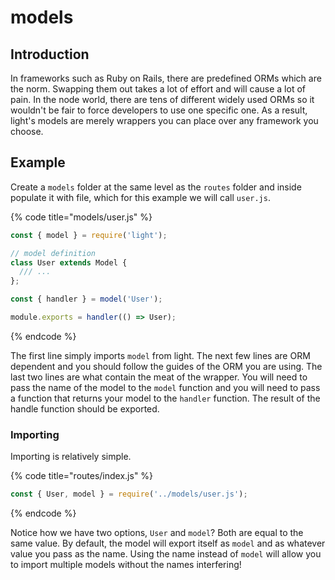 # models

## Introduction

In frameworks such as Ruby on Rails, there are predefined ORMs which are the norm. Swapping them out takes a lot of effort and will cause a lot of pain. In the node world, there are tens of different widely used ORMs so it wouldn't be fair to force developers to use one specific one. As a result, light's models are merely wrappers you can place over any framework you choose.

## Example

Create a `models` folder at the same level as the `routes` folder and inside populate it with file, which for this example we will call `user.js`.

{% code title="models/user.js" %}
```javascript
const { model } = require('light');

// model definition
class User extends Model {
  /// ...
};

const { handler } = model('User');

module.exports = handler(() => User);
```
{% endcode %}

The first line simply imports `model` from light. The next few lines are ORM dependent and you should follow the guides of the ORM you are using. The last two lines are what contain the meat of the wrapper. You will need to pass the name of the model to the `model` function and you will need to pass a function that returns your model to the `handler` function. The result of the handle function should be exported.

### Importing

Importing is relatively simple.

{% code title="routes/index.js" %}
```javascript
const { User, model } = require('../models/user.js');
```
{% endcode %}

 Notice how we have two options, `User` and `model`? Both are equal to the same value. By default, the model will export itself as `model` and as whatever value you pass as the name. Using the name instead of `model` will allow you to import multiple models without the names interfering!

